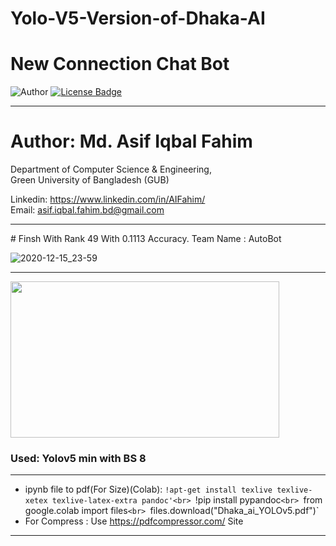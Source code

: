 # Yolo-V5-Version-of-Dhaka-AI
# New Connection Chat Bot

![Author](https://img.shields.io/badge/author-AIFahim-orange)
[![License Badge](https://img.shields.io/badge/license-GPL%203.0-blue)](https://github.com/AIFahim/New-Connection-Chat-Bot/blob/master/LICENSE)



<hr>

# Author: Md. Asif Iqbal Fahim

Department of Computer Science & Engineering, </br>
Green University of Bangladesh (GUB) </br>

Linkedin: https://www.linkedin.com/in/AIFahim/ </br>
Email: asif.iqbal.fahim.bd@gmail.com <br>
<hr>
# Finsh With Rank 49 With	0.1113 Accuracy. Team Name : AutoBot

![2020-12-15_23-59](https://user-images.githubusercontent.com/33654834/102253813-05041380-3f32-11eb-8142-dd032e8285d2.png)

<hr>

<img src="https://drive.google.com/uc?export=view&id=1iJcEdZGiJjXvlbDtShVE6zijFIZeUz0h" width="430" height="250"/>

### Used: Yolov5 min with BS 8

<hr>

 - ipynb file to pdf(For Size)(Colab):
   `!apt-get install texlive texlive-xetex texlive-latex-extra pandoc'<br>
    `!pip install pypandoc`<br>
    `from google.colab import files`<br>
    `files.download("Dhaka_ai_YOLOv5.pdf")`<br>
 - For Compress :  Use https://pdfcompressor.com/ Site

<hr>


